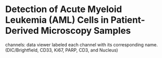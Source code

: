# Detection of Acute Myeloid Leukemia (AML) Cells in Patient-Derived Microscopy Samples
channels:  data viewer labeled each channel with its corresponding name. (DIC/Brightfield, CD33, Ki67, PARP, CD3, and Nucleus)

